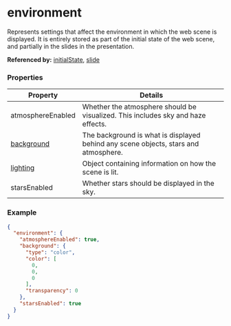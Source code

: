 # environment

Represents settings that affect the environment in which the web scene is displayed. It is entirely stored as part of the initial state of the web scene, and partially in the slides in the presentation.

**Referenced by:** [initialState](initialState.md), [slide](slide.md)

### Properties

| Property | Details
| --- | ---
| atmosphereEnabled | Whether the atmosphere should be visualized. This includes sky and haze effects.
| [background](environment_background_color.md) | The background is what is displayed behind any scene objects, stars and atmosphere.
| [lighting](lighting.md) | Object containing information on how the scene is lit.
| starsEnabled | Whether stars should be displayed in the sky.


### Example

```json
{
  "environment": {
    "atmosphereEnabled": true,
    "background": {
      "type": "color",
      "color": [
        0,
        0,
        0
      ],
      "transparency": 0
    },
    "starsEnabled": true
  }
}
```

